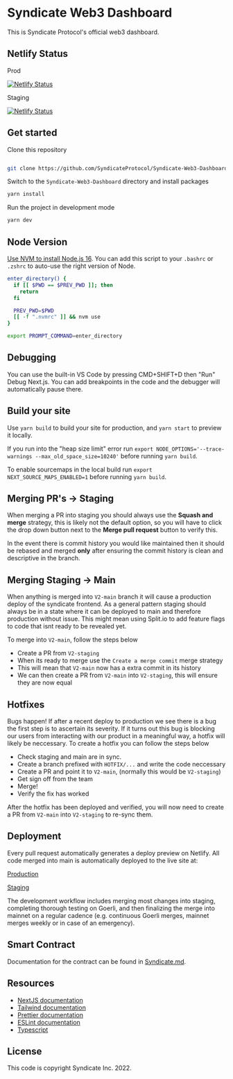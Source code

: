 # Syndicate Web3 Dashboard

This is Syndicate Protocol's official web3 dashboard.

## Netlify Status

Prod

[![Netlify Status](https://api.netlify.com/api/v1/badges/c29f01b4-2e04-4e73-9026-03ed3b4d9355/deploy-status)](https://app.netlify.com/sites/app-syndicate-io/deploys)

Staging

[![Netlify Status](https://api.netlify.com/api/v1/badges/f521541e-bc47-48ea-bfa0-18db794f417f/deploy-status)](https://app.netlify.com/sites/staging-app-syndicate-io/deploys)

## Get started

Clone this repository

```sh

git clone https://github.com/SyndicateProtocol/Syndicate-Web3-Dashboard.git

```

Switch to the `Syndicate-Web3-Dashboard` directory and install packages

```sh
yarn install
```

Run the project in development mode

```sh
yarn dev
```

## Node Version

[Use NVM to install Node.js 16](https://github.com/nvm-sh/nvm). You can add this script to your `.bashrc` or `.zshrc` to auto-use the right version of Node.

```sh
enter_directory() {
  if [[ $PWD == $PREV_PWD ]]; then
    return
  fi

  PREV_PWD=$PWD
  [[ -f ".nvmrc" ]] && nvm use
}

export PROMPT_COMMAND=enter_directory
```

## Debugging

You can use the built-in VS Code by pressing CMD+SHIFT+D then "Run" Debug Next.js. You can add breakpoints in the code and the debugger will automatically pause there.

## Build your site

Use `yarn build` to build your site for production, and `yarn start` to preview it locally.

If you run into the "heap size limit" error run `export NODE_OPTIONS='--trace-warnings --max_old_space_size=10240'` before running `yarn build`.

To enable sourcemaps in the local build run `export NEXT_SOURCE_MAPS_ENABLED=1` before running `yarn build`.

## Merging PR's -> Staging

When merging a PR into staging you should always use the **Squash and merge** strategy, this is likely not the default option, so you will have to click the drop down button next to the **Merge pull request** button to verify this.

In the event there is commit history you would like maintained then it should be rebased and merged **only** after ensuring the commit history is clean and descriptive in the branch.

## Merging Staging -> Main

When anything is merged into `V2-main` branch it will cause a production deploy of the syndicate frontend. As a general pattern staging should always be in a state where it can be deployed to main and therefore production without issue. This might mean using Split.io to add feature flags to code that isnt ready to be revealed yet.

To merge into `V2-main`, follow the steps below

- Create a PR from `V2-staging`
- When its ready to merge use the `Create a merge commit` merge strategy
- This will mean that `V2-main` now has a extra commit in its history
- We can then create a PR from `V2-main` into `V2-staging`, this will ensure they are now equal

## Hotfixes

Bugs happen! If after a recent deploy to production we see there is a bug the first step is to ascertain its severity. If it turns out this bug is blocking our users from interacting with our product in a meaningful way, a hotfix will likely be neccessary. To create a hotfix you can follow the steps below

- Check staging and main are in sync.
- Create a branch prefixed with `HOTFIX/...` and write the code neccessary
- Create a PR and point it to `V2-main`, (normally this would be `V2-staging`)
- Get sign off from the team
- Merge!
- Verify the fix has worked

After the hotfix has been deployed and verified, you will now need to create a PR from `V2-main` into `V2-staging` to re-sync them.

## Deployment

Every pull request automatically generates a deploy preview on Netlify. All code merged into main is automatically deployed to the live site at:

[Production](app.syndicate.io)

[Staging](https://staging.app.syndicate.io/)

The development workflow includes merging most changes into staging, completing thorough testing on Goerli, and then finalizing the merge into mainnet on a regular cadence (e.g. continuous Goerli merges, mainnet merges weekly or in case of an emergency).

## Smart Contract

Documentation for the contract can be found in [Syndicate.md](https://github.com/SyndicateProtocol/Syndicate-Web3-Dashboard/blob/main/Syndicate.md).

## Resources

- [NextJS documentation](https://nextjs.org/docs)
- [Tailwind documentation](https://tailwindcss.com/docs/what-is-tailwind/)
- [Prettier documentation](https://prettier.io/docs/en/index.html)
- [ESLint documentation](https://eslint.org/docs/user-guide/configuring)
- [Typescript](https://www.typescriptlang.org/docs/)

## License

This code is copyright Syndicate Inc. 2022.
